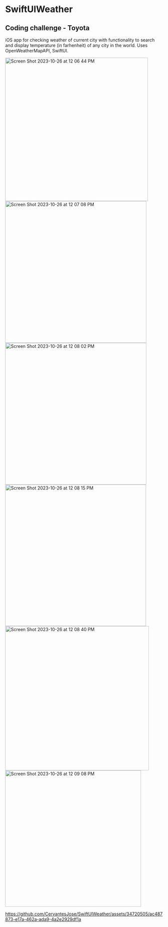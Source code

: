 # SwiftUIWeather
## Coding challenge - Toyota

iOS app for checking weather of current city with functionality to search and display temperature (in farhenheit) of any city in the world. Uses OpenWeatherMapAPI, SwiftUI.

<img width="455" alt="Screen Shot 2023-10-26 at 12 06 44 PM" src="https://github.com/CervantesJose/SwiftUIWeather/assets/34720505/6c5908dc-3fb6-4690-a93f-d45d65f86b79">

<img width="450" alt="Screen Shot 2023-10-26 at 12 07 08 PM" src="https://github.com/CervantesJose/SwiftUIWeather/assets/34720505/686f4aea-9c6b-4940-bac7-26428af8263a">

<img width="450" alt="Screen Shot 2023-10-26 at 12 08 02 PM" src="https://github.com/CervantesJose/SwiftUIWeather/assets/34720505/64ee023d-7406-4a16-ba10-32137d46c7f0">

<img width="449" alt="Screen Shot 2023-10-26 at 12 08 15 PM" src="https://github.com/CervantesJose/SwiftUIWeather/assets/34720505/944f2c97-ecc0-46cc-8a85-aebbb1179798">

<img width="458" alt="Screen Shot 2023-10-26 at 12 08 40 PM" src="https://github.com/CervantesJose/SwiftUIWeather/assets/34720505/75f0734e-8763-4ff8-abe2-bb37fcf653b2">

<img width="433" alt="Screen Shot 2023-10-26 at 12 09 08 PM" src="https://github.com/CervantesJose/SwiftUIWeather/assets/34720505/1967ec87-4664-44a7-a9b6-2a9ac6c4fa5b">

https://github.com/CervantesJose/SwiftUIWeather/assets/34720505/ac487873-e17a-462a-ada9-4a2e2929df1a

